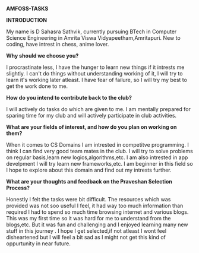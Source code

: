 **AMFOSS-TASKS**  


**INTRODUCTION**

My name is D Sahasra Sathvik, currently pursuing BTech in Computer Science Engineering in Amrita Viswa Vidyapeetham,Amritapuri. New to coding, have intrest in chess, anime lover.

**Why should we choose you?**  

I procrastinate less, I have the hunger to learn new things if it intrests me slightly. I can't do things without understanding working of it, I will try to learn it's working later atleast. I have fear of failure, so I will try my best to get the work done to me.

**How do you intend to contribute back to the club?**  

I will actively do tasks do which are given to me. I am mentally prepared for sparing time for my club and will actively participate in club activities.

**What are your fields of interest, and how do you plan on working on them?**  

When it comes to CS Domains I am intrested in competitve programming. I think I can find very good team mates in the club. I will try to solve problems on regular basis,learn new logics,algorithms,etc. I am also intrested in app develpment I will try learn new frameworks,etc. I am beginner in this field so I hope to explore about this domain and find out my intrests further.

**What are your thoughts and feedback on the Praveshan Selection Process?**  

 Honestly I felt the tasks were  bit difficult. The resources which was provided was not soo useful I feel, it had way too much information than required I had to spend so much time browsing internet and various blogs. This was my first time so it was hard for me to understand from the blogs,etc. But it was fun and challenging and I enjoyed learning many new stuff in this journey . I hope I get selected,if not atleast I wont feel disheartened but I will feel a bit sad as I might not get this kind of oppurtunity in near future.
